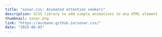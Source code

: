 ```yaml
---
title: "sonar.css: Animated attention seekers"
description: SCSS library to add simple animations to any HTML element
thumbnail: sonar.png
link: "https://aurbano.github.io/sonar.css/"
date: "2015-06-03"
---
```

